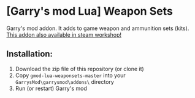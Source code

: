 # [Garry's mod Lua] Weapon Sets
Garry's mod addon. It adds to game weapon and ammunition sets (kits).
[This addon also available in steam workshop!](http://steamcommunity.com/sharedfiles/filedetails/?id=523399678)

## Installation:
1. Download the zip file of this repository (or clone it)
2. Copy `gmod-lua-weaponsets-master` into your `GarrysMod\garrysmod\addons\` directory
3. Run (or restart) Garry's mod

